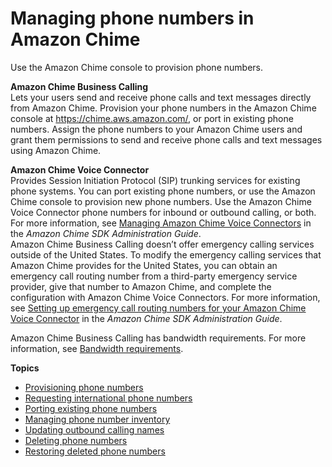 # Managing phone numbers in Amazon Chime<a name="phone-numbers"></a>

Use the Amazon Chime console to provision phone numbers\.

**Amazon Chime Business Calling**  
Lets your users send and receive phone calls and text messages directly from Amazon Chime\. Provision your phone numbers in the Amazon Chime console at [https://chime\.aws\.amazon\.com/](https://chime.aws.amazon.com), or port in existing phone numbers\. Assign the phone numbers to your Amazon Chime users and grant them permissions to send and receive phone calls and text messages using Amazon Chime\.

**Amazon Chime Voice Connector**  
Provides Session Initiation Protocol \(SIP\) trunking services for existing phone systems\. You can port existing phone numbers, or use the Amazon Chime console to provision new phone numbers\. Use the Amazon Chime Voice Connector phone numbers for inbound or outbound calling, or both\. For more information, see [Managing Amazon Chime Voice Connectors](https://docs.aws.amazon.com/chime-sdk/latest/ag/voice-connectors.html) in the *Amazon Chime SDK Administration Guide*\.  
Amazon Chime Business Calling doesn’t offer emergency calling services outside of the United States\. To modify the emergency calling services that Amazon Chime provides for the United States, you can obtain an emergency call routing number from a third\-party emergency service provider, give that number to Amazon Chime, and complete the configuration with Amazon Chime Voice Connectors\. For more information, see [Setting up emergency call routing numbers for your Amazon Chime Voice Connector](https://docs.aws.amazon.com/chime-sdk/latest/ag/chime-voice-connector-emergency-calling.html) in the *Amazon Chime SDK Administration Guide*\.

Amazon Chime Business Calling has bandwidth requirements\. For more information, see [Bandwidth requirements](network-config.md#bandwidth)\.

**Topics**
+ [Provisioning phone numbers](provision-phone.md)
+ [Requesting international phone numbers](request-intl-numbers.md)
+ [Porting existing phone numbers](porting.md)
+ [Managing phone number inventory](phone-inventory.md)
+ [Updating outbound calling names](calling-name.md)
+ [Deleting phone numbers](delete-phone.md)
+ [Restoring deleted phone numbers](restore-phone.md)